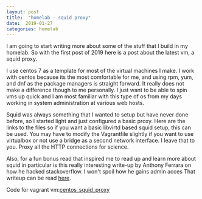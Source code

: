 ```yaml
---
layout: post
title:  "homelab - squid proxy"
date:  2019-01-27
categories: homelab
---
```


I am going to start writing more about some of the stuff that I build in my
homelab. So with the first post of 2019 here is a post about the latest vm, a
squid proxy.

I use centos 7 as a template for most of the virtual machines I make. I work with centos
because its the most comfortable for me, and using rpm, yum, and dnf as the package
managers is straight forward. It really does not make a difference though to me personally. I just
want to be able to spin vms up quick and I am most familiar with this type
of os from my days working in system administration at various web hosts.

Squid was always something that I wanted to setup but have never done before,
so I started light and just configured a basic proxy. Here are the links to the
files so if you want a basic libvirtd based squid setup, this can be used. You
may have to modify the Vagrantfile slightly if you want to use virtualbox or
not use a bridge as a second network interface. I leave that to you. Proxy all
the HTTP connections for science. 

Also, for a fun bonus read that inspired me to read up and learn more about
squid in particular is this really interesting write-up by Anthony Ferrara on how he hacked stackoverflow. I won't spoil how he gains admin acces 
That writeup can be read [here](https://blog.ircmaxell.com/2012/11/anatomy-of-attack-how-i-hacked.html). 

Code for vagrant vm:[centos_squid_proxy](https://git.mcdevitt.tech/bpmcdevitt/homelab_scripts/tree/master/vagrant/centos_squid_proxy)
